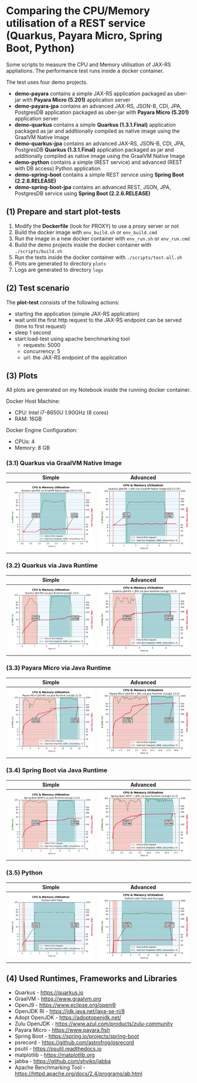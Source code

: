 # Comparing the CPU/Memory utilisation of a REST service (Quarkus, Payara Micro, Spring Boot, Python)

Some scripts to measure the CPU and Memory utilisation of JAX-RS appliations.
The performance test runs inside a docker container.

The test uses four demo projects.

* **demo-payara** contains a simple JAX-RS application packaged as uber-jar with **Payara Micro (5.201)** application server
* **demo-payara-jpa** contains an advanced JAX-RS, JSON-B, CDI, JPA, PostgresDB application packaged as uber-jar with **Payara Micro (5.201)** application server
* **demo-quarkus** contains a simple **Quarkus (1.3.1.Final)** application packaged as jar and additionally compiled as native image using the GraalVM Native Image
* **demo-quarkus-jpa** contains an advanced JAX-RS, JSON-B, CDI, JPA, PostgresDB **Quarkus (1.3.1.Final)** application packaged as jar and additionally compiled as native image using the GraalVM Native Image
* **demo-python** contains a simple (REST service) and advanced (REST with DB access) Python application
* **demo-spring-boot** contains a simple REST service using **Spring Boot (2.2.6.RELEASE)**
* **demo-spring-boot-jpa** contains an advanced REST, JSON, JPA, PostgresDB service using **Spring Boot (2.2.6.RELEASE)**

## **(1) Prepare and start plot-tests**

1) Modify the **Dockerfile** (look for PROXY) to use a proxy server or not
2) Build the docker image with ```env_build.sh``` or ```env_build.cmd```
3) Run the image in a new docker container with ```env_run.sh``` or ```env_run.cmd```
4) Build the demo projects inside the docker container with ```./scripts/build.sh```
5) Run the tests inside the docker container with ```./scripts/test-all.sh```
6) Plots are generated to directory ```plots```
7) Logs are generated to directory ```logs```

## **(2) Test scenario**

The **plot-test** consists of the following actions:

* starting the application (simple JAX-RS application)
* wait until the first http request to the JAX-RS endpoint can be served (time to first request)
* sleep 1 second
* start load-test using apache benchmarking tool 
  * requests: 5000
  * concurrency: 5
  * url: the JAX-RS endpoint of the application

## **(3) Plots**

All plots are generated on my Notebook inside the running docker container.

Docker Host Machine:

* CPU: Intel i7-8650U 1.90GHz (8 cores)
* RAM: 16GB

Docker Engine Configuration:

* CPUs: 4
* Memory: 8 GB

### **(3.1) Quarkus via GraalVM Native Image**

| Simple                               | Advanced                               |
| ------------------------------------ | -------------------------------------- |
| ![](plots/quarkus-native-simple.png) | ![](plots/quarkus-native-advanced.png) |

### **(3.2) Quarkus via Java Runtime**

| Simple                                         | Advanced                                         |
| ---------------------------------------------- | ------------------------------------------------ |
| ![](plots/quarkus-java-simple-zulu@1.11.0.png) | ![](plots/quarkus-java-advanced-zulu@1.11.0.png) |

### **(3.3) Payara Micro via Java Runtime**

| Simple                                         | Advanced                                         |
| ---------------------------------------------- | ------------------------------------------------ |
| ![](plots/payara-micro-simple-zulu@1.11.0.png) | ![](plots/payara-micro-advanced-zulu@1.11.0.png) |

### **(3.4) Spring Boot via Java Runtime**

| Simple                                        | Advanced                                        |
| --------------------------------------------- | ----------------------------------------------- |
| ![](plots/spring-boot-simple-zulu@1.11.0.png) | ![](plots/spring-boot-advanced-zulu@1.11.0.png) |

### **(3.5) Python**

| Simple                       | Advanced                       |
| ---------------------------- | ------------------------------ |
| ![](plots/python-simple.png) | ![](plots/python-advanced.png) |

## **(4) Used Runtimes, Frameworks and Libraries**

* Quarkus - <https://quarkus.io>
* GraalVM - <https://www.graalvm.org>
* OpenJ9 - <https://www.eclipse.org/openj9>
* OpenJDK RI - <https://jdk.java.net/java-se-ri/8>
* Adopt OpenJDK - <https://adoptopenjdk.net/>
* Zulu OpenJDK - <https://www.azul.com/products/zulu-community>
* Payara Micro - <https://www.payara.fish>
* Spring Boot - <https://spring.io/projects/spring-boot>
* psrecord - <https://github.com/astrofrog/psrecord>
* psutil - <https://psutil.readthedocs.io>
* matplotlib - <https://matplotlib.org>
* jabba - <https://github.com/shyiko/jabba>
* Apache Benchmarking Tool - <https://httpd.apache.org/docs/2.4/programs/ab.html>
